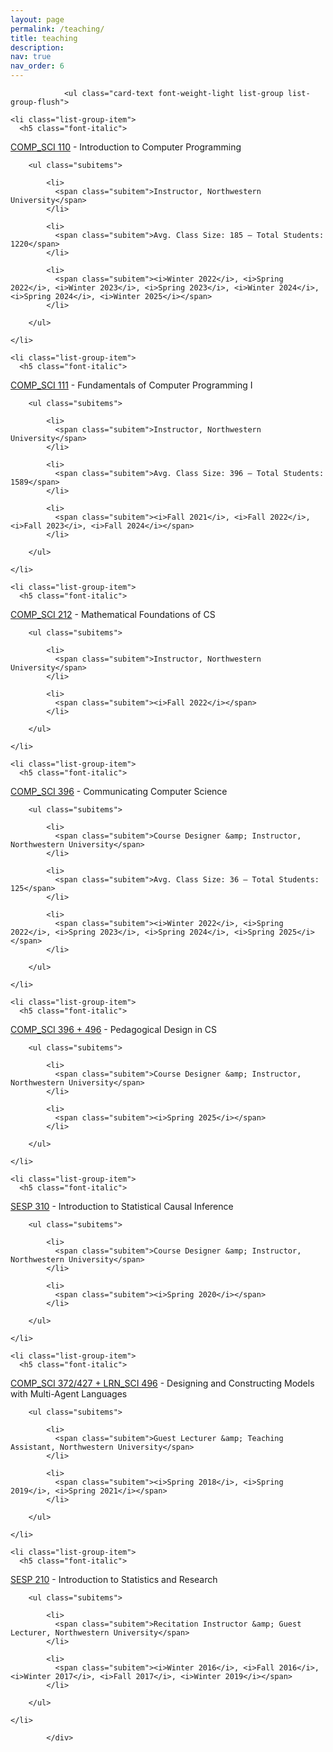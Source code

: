 ```yaml
---
layout: page
permalink: /teaching/
title: teaching
description:
nav: true
nav_order: 6
---
```


<div>

                <ul class="card-text font-weight-light list-group list-group-flush">

    <li class="list-group-item">
      <h5 class="font-italic">

<a href="https://www.mccormick.northwestern.edu/computer-science/academics/courses/descriptions/110.html" rel="external nofollow noopener" target="_blank">COMP_SCI 110</a> - Introduction to Computer Programming</h5>

        <ul class="subitems">

            <li>
              <span class="subitem">Instructor, Northwestern University</span>
            </li>

            <li>
              <span class="subitem">Avg. Class Size: 185 – Total Students: 1220</span>
            </li>

            <li>
              <span class="subitem"><i>Winter 2022</i>, <i>Spring 2022</i>, <i>Winter 2023</i>, <i>Spring 2023</i>, <i>Winter 2024</i>, <i>Spring 2024</i>, <i>Winter 2025</i></span>
            </li>

        </ul>

    </li>

    <li class="list-group-item">
      <h5 class="font-italic">

<a href="https://www.mccormick.northwestern.edu/computer-science/academics/courses/descriptions/111.html" rel="external nofollow noopener" target="_blank">COMP_SCI 111</a> - Fundamentals of Computer Programming I</h5>

        <ul class="subitems">

            <li>
              <span class="subitem">Instructor, Northwestern University</span>
            </li>

            <li>
              <span class="subitem">Avg. Class Size: 396 – Total Students: 1589</span>
            </li>

            <li>
              <span class="subitem"><i>Fall 2021</i>, <i>Fall 2022</i>, <i>Fall 2023</i>, <i>Fall 2024</i></span>
            </li>

        </ul>

    </li>

    <li class="list-group-item">
      <h5 class="font-italic">

<a href="https://www.mccormick.northwestern.edu/computer-science/academics/courses/descriptions/212.html" rel="external nofollow noopener" target="_blank">COMP_SCI 212</a> - Mathematical Foundations of CS</h5>

        <ul class="subitems">

            <li>
              <span class="subitem">Instructor, Northwestern University</span>
            </li>

            <li>
              <span class="subitem"><i>Fall 2022</i></span>
            </li>

        </ul>

    </li>

    <li class="list-group-item">
      <h5 class="font-italic">

<a href="https://www.mccormick.northwestern.edu/computer-science/academics/courses/descriptions/396-11.html" rel="external nofollow noopener" target="_blank">COMP_SCI 396</a> - Communicating Computer Science</h5>

        <ul class="subitems">

            <li>
              <span class="subitem">Course Designer &amp; Instructor, Northwestern University</span>
            </li>

            <li>
              <span class="subitem">Avg. Class Size: 36 – Total Students: 125</span>
            </li>

            <li>
              <span class="subitem"><i>Winter 2022</i>, <i>Spring 2022</i>, <i>Spring 2023</i>, <i>Spring 2024</i>, <i>Spring 2025</i></span>
            </li>

        </ul>

    </li>

    <li class="list-group-item">
      <h5 class="font-italic">

<a href="https://www.mccormick.northwestern.edu/computer-science/academics/courses/descriptions/396-496-30.html" rel="external nofollow noopener" target="_blank">COMP_SCI 396 + 496</a> - Pedagogical Design in CS</h5>

        <ul class="subitems">

            <li>
              <span class="subitem">Course Designer &amp; Instructor, Northwestern University</span>
            </li>

            <li>
              <span class="subitem"><i>Spring 2025</i></span>
            </li>

        </ul>

    </li>

    <li class="list-group-item">
      <h5 class="font-italic">

<a href="https://catalogs.northwestern.edu/undergraduate/courses-az/sesp/" rel="external nofollow noopener" target="_blank">SESP 310</a> - Introduction to Statistical Causal Inference</h5>

        <ul class="subitems">

            <li>
              <span class="subitem">Course Designer &amp; Instructor, Northwestern University</span>
            </li>

            <li>
              <span class="subitem"><i>Spring 2020</i></span>
            </li>

        </ul>

    </li>

    <li class="list-group-item">
      <h5 class="font-italic">

<a href="https://www.mccormick.northwestern.edu/computer-science/academics/courses/descriptions/372-472.html" rel="external nofollow noopener" target="_blank">COMP_SCI 372/427 + LRN_SCI 496</a> - Designing and Constructing Models with Multi-Agent Languages</h5>

        <ul class="subitems">

            <li>
              <span class="subitem">Guest Lecturer &amp; Teaching Assistant, Northwestern University</span>
            </li>

            <li>
              <span class="subitem"><i>Spring 2018</i>, <i>Spring 2019</i>, <i>Spring 2021</i></span>
            </li>

        </ul>

    </li>

    <li class="list-group-item">
      <h5 class="font-italic">

<a href="https://catalogs.northwestern.edu/undergraduate/courses-az/sesp/" rel="external nofollow noopener" target="_blank">SESP 210</a> - Introduction to Statistics and Research</h5>

        <ul class="subitems">

            <li>
              <span class="subitem">Recitation Instructor &amp; Guest Lecturer, Northwestern University</span>
            </li>

            <li>
              <span class="subitem"><i>Winter 2016</i>, <i>Fall 2016</i>, <i>Winter 2017</i>, <i>Fall 2017</i>, <i>Winter 2019</i></span>
            </li>

        </ul>

    </li>

</ul>

            </div>
